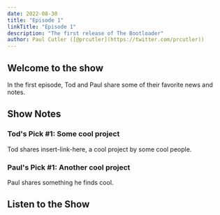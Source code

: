 ```yaml
---
date: 2022-08-30
title: "Episode 1"
linkTitle: "Episode 1"
description: "The first release of The Bootloader"
author: Paul Cutler ([@prcutler](https://twitter.com/prcutler))
---
```


## Welcome to the show

In the first episode, Tod and Paul share some of their favorite news and notes.

## Show Notes

### Tod's Pick #1: Some cool project
Tod shares insert-link-here, a cool project by some cool people.

### Paul's Pick #1: Another cool project
Paul shares something he finds cool.

## Listen to the Show






